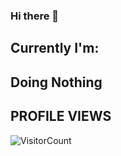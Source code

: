 ### Hi there 👋

## Currently I'm:

Doing Nothing
----
## PROFILE VIEWS 
![VisitorCount](https://profile-counter.glitch.me/xpandeyed/count.svg)
